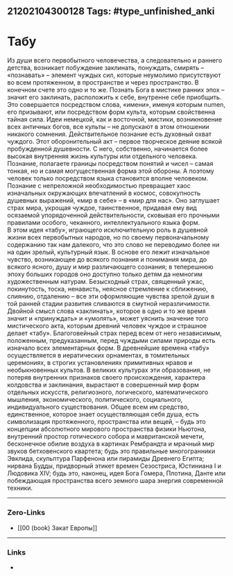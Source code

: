 21202104300128
Tags: #type_unfinished_anki 
---
# Табу

Из души всего первобытного человечества, а следовательно и раннего детства, возникает побуждение заклинать, понуждать, смирять – «познавать» – элемент чуждых сил, которые неумолимо присутствуют во всем протяженном, в пространстве и через пространство. В конечном счете это одно и то же. Познать Бога в мистике ранних эпох – значит его заклинать, расположить к себе, внутренне себе приобщить. Это совершается посредством слова, «имени», именуя которым numen, его призывают, или посредством форм культа, которым свойственна тайная сила. Идеи немецкой, как и восточной, мистики, возникновение всех античных богов, все культы – не допускают в этом отношении никакого сомнения. Действительное познание есть духовный охват чуждого. Этот оборонительный акт – первое творческое деяние всякой пробужденной душевности. С него, собственно, начинается более высокая внутренняя жизнь культуры или отдельного человека. Познание, полагаете границы посредством понятий и чисел – самая тонкая, но и самая могущественная форма этой обороны. А поэтому человек только посредством языка становится вполне человеком. Познание с непреложной необходимостью превращает хаос изначальных окружающих впечатлений в космос, совокупность душевных выражений, «мир в себе» – в «мир для нас». Оно заглушает страх мира, укрощая чуждое, таинственное, придавая ему вид осязаемой упорядоченной действительности, сковывая его прочными правилами особого, чеканного, интеллектуального языка форм.<br>В этом идея «табу», играющего исключительную роль в душевной жизни всех первобытных народов, но по своему первоначальному содержанию так нам далекого, что это слово не переводимо более ни на один зрелый, культурный язык. В основе его лежит изначальное чувство, возникающее до всякого познания и понимания мира, до всякого ясного, душу и мир различающего сознания; в теперешнюю эпоху больших городов оно доступно только детям да немногим художественным натурам. Безысходный страх, священный ужас, покинутость, тоска, ненависть, неясное стремление к сближению, слиянию, отдалению – все эти оформляющие чувства зрелой души в той ранней стадии развития сливаются в смутной неразличимости. Двойной смысл слова «заклинать», которое в одно и то же время значит и «принуждать» и «умолять», может уяснить значение того мистического акта, которым древний человек чуждое и страшное делает «табу». Благоговейный страх перед всем от него независимым, положенным, предуказанным, перед чуждыми силами природы есть изначало всех элементарных форм. В древнейшие времена «табу» осуществляется в иератических орнаментах, в томительных церемониях, в строгих установлениях примитивных нравов и необыкновенных культов. В великих культурах эти образования, не потеряв внутренних признаков своего происхождения, характера колдовства и заклинания, вырастают в совершенный мир форм отдельных искусств, религиозного, логического, математического мышления, экономического, политического, социального, индивидуального существования. Общее всем им средство, единственное, которое знает осуществляющая себя душа, есть символизация протяженного, пространства или вещей, – будь это концепции абсолютного мирового пространства физики Ньютона, внутренний простор готического собора и мавританской мечети, бесконечное обилие воздуха в картинах Рембрандта и мрачный мир звуков бетховенского квартета; будь это правильные многогранники Эвклида, скульптура Парфенона или пирамиды Древнего Египта; нирвана Будды, придворный этикет времен Сезостриса, Юстиниана I и Людовика XIV; будь это, наконец, идея Бога Гомера, Плотина, Данте или побеждающая пространства всего земного шара энергия современной техники.

---
### Zero-Links
- [[00 (book) Закат Европы]]
---
### Links
-